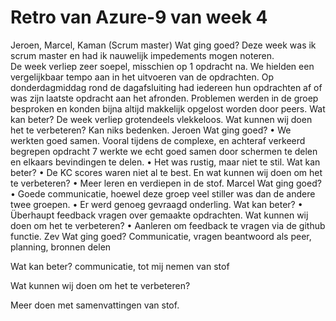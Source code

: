 # Retro van Azure-9 van week 4
Jeroen, Marcel, Kaman (Scrum master)
Wat ging goed?
Deze week was ik scrum master en had ik nauwelijk impedements mogen noteren.  
De week verliep zeer soepel, misschien op 1 opdracht na.
We hielden een vergelijkbaar tempo aan in het uitvoeren van de opdrachten. Op donderdagmiddag rond de dagafsluiting had iedereen hun opdrachten af of was zijn laatste opdracht aan het afronden.
Problemen werden in de groep besproken en konden bijna altijd makkelijk opgelost worden door peers.
Wat kan beter?
De week verliep grotendeels vlekkeloos.
Wat kunnen wij doen het te verbeteren?
Kan niks bedenken.
Jeroen
Wat ging goed?
• We werkten goed samen. Vooral tijdens de complexe, en achteraf verkeerd begrepen opdracht 7 werkte we echt goed samen door schermen te delen en elkaars bevindingen te delen.
• Het was rustig, maar niet te stil.
Wat kan beter?
• De KC scores waren niet al te best.
En wat kunnen wij doen om het te verbeteren?
• Meer leren en verdiepen in de stof.
Marcel
Wat ging goed?
• Goede communicatie, hoewel deze groep veel stiller was dan de andere twee groepen.
• Er werd genoeg gevraagd onderling.
Wat kan beter?
• Überhaupt feedback vragen over gemaakte opdrachten.
Wat kunnen wij doen om het te verbeteren?
• Aanleren om feedback te vragen via de github functie.
Zev
Wat ging goed?
Communicatie, vragen beantwoord als peer, planning, bronnen delen  
 
 
Wat kan beter?
communicatie, tot mij nemen van stof  
 
Wat kunnen wij doen om het te verbeteren?
 
Meer doen met samenvattingen van stof.